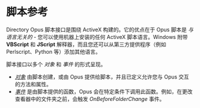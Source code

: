 # 脚本参考

Directory Opus 脚本接口是围绕 ActiveX 构建的。它的优点在于 Opus 脚本是 *与语言无关的* - 您可以使用机器上安装的任何 ActiveX 脚本语言。Windows 附带 **VBScript** 和 **JScript** 解释器，而且您还可以从第三方提供程序（例如 Perlscript、Python 等）添加其他语言。

脚本接口以多个 *对象* 和 *事件* 的形式呈现。

- *[对象](/Manual/reference/scripting_reference/scripting_objects/README.zh.md)* 由脚本创建，或由 Opus 提供给脚本，并且已定义允许您与 Opus 交互的方法和属性。
- *[事件](/Manual/reference/scripting_reference/scripting_events/README.zh.md)* 是由脚本提供的函数，Opus 会在特定条件下调用此函数。例如，在更改查看器中的文件夹之前，会触发 *OnBeforeFolderChange* 事件。